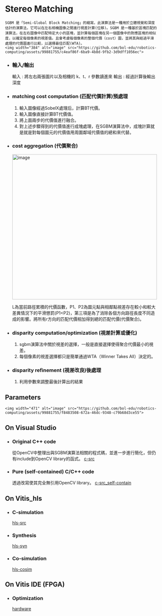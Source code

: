 # Stereo Matching
    SGBM 是「Semi-Global Block Matching」的縮寫，此演算法是一種用於立體視覺和深度估計的演算法，它可以在左右相機圖像之間進行視差計算(位移)。SGBM 是一種基於區塊匹配的演算法，在左右圖像中匹配特定大小的區塊，並計算每個區塊在另一個圖像中的對應區塊的相似度，以確定每個像素的視差值。且會考慮每個像素的整個代價（cost）圖，並將其與經過平滑處理的代價圖進行比較，以選擇最佳匹配(WTA)。
    <img width="384" alt="image" src="https://github.com/bol-edu/robotics-computing/assets/99881755/c4eaf86f-6ba9-4b8d-9fb2-3d9dff1056ec">

- ### 輸入/輸出
    輸入 : 將左右兩張圖片以及相機的 k、t、r 參數讀進來
    輸出 : 經過計算後輸出深度
- ### matching cost computation (匹配代價計算)預處理
    1. 輸入圖像經過SobelX處理后，計算BT代價。
    2. 輸入圖像直接計算BT代價值。
    3. 將上面兩步的代價值進行融合。
    4. 對上述步驟得到的代價值進行成塊處理，在SGBM演算法中，成塊計算就是就是對每個圖元的代價值用周圍鄰域代價值的總和來代替。
- ### cost aggregation (代價聚合) 
    <img width="478" alt="image" src="https://github.com/bol-edu/robotics-computing/assets/99881755/28a0837d-21b5-400c-8393-a4e6eafb9c6f">


    L為當前路徑累積的代價函數，P1、P2為圖元點與相鄰點視差存在較小和較大差異情況下的平滑懲罰(P1<P2)，第三項是為了消除各個方向路徑長度不同造成的影響。將所有r方向的匹配代價相加得到總的匹配代價(代價聚合)。
- ### disparity computation/optimization (視差計算或優化)
    1. sgbm演算法中關於視差的選擇，一般是直接選擇使得聚合代價最小的視差。
    2. 每個像素的視差選擇都只是簡單通過WTA（Winner Takes All）決定的。
- ### disparity refinement (視差改良)後處理
    1. 利用參數來調整最後計算出的結果

## Parameters
    <img width="471" alt="image" src="https://github.com/bol-edu/robotics-computing/assets/99881755/f8483508-672a-46dc-9348-c79b68d3ce55">

## On Visual Studio
- ### Original C++ code
    從OpenCV中整理出與SGBM演算法相關的程式碼，並進一步進行簡化，但仍有include到OpenCV library的函式。
    [c-src](https://github.com/bol-edu/robotics-computing/tree/main/SGBM/c-src)

- ### Pure (self-contained) C/C++ code
    透過改寫使其完全無引用OpenCV library。
    [c-src_self-contain](https://github.com/bol-edu/robotics-computing/tree/main/SGBM/c-src_self-contain)

## On Vitis_hls
- ### C-simulation
    [hls-src](https://github.com/bol-edu/robotics-computing/tree/main/SGBM/hls-src)

- ### Synthesis
    [hls-syn](https://github.com/bol-edu/robotics-computing/tree/main/SGBM/hls-syn)

- ### Co-simulation
    [hls-cosim](https://github.com/bol-edu/robotics-computing/tree/main/SGBM/hls-cosim)

## On Vitis IDE (FPGA)
- ### Optimization
    [hardware](https://github.com/bol-edu/robotics-computing/tree/main/SGBM/hardware)




